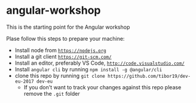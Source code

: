 # angular-workshop
This is the starting point for the Angular workshop

Plase follow this steps to prepare your machine:
  - Install node from [`https://nodejs.org`](https://nodejs.org)
  - Install a git client [`https://git-scm.com/`](https://git-scm.com/)
  - Install an editor, preferably VS Code, [`http://code.visualstudio.com/`](http://code.visualstudio.com/)
  - Install `angular cli` by running `npm install -g @angular/cli` 
  - clone this repo by running `git clone https://github.com/tibor19/dev-eu-2017 dev-eu`
    - If you don't want to track your changes against this repo please remove the `.git` folder

